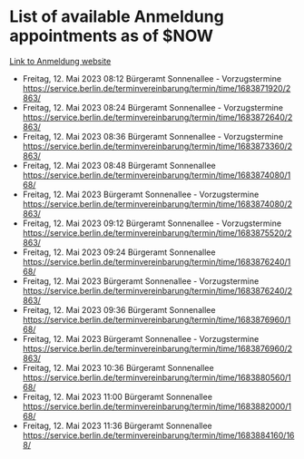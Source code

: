 # List of available Anmeldung appointments as of $NOW
[Link to Anmeldung website](https://service.berlin.de/terminvereinbarung/termin/tag.php?termin=1&anliegen[]=120686&dienstleisterlist=122210,122217,327316,122219,327312,122227,327314,122231,327346,122243,327348,122254,122252,329742,122260,329745,122262,329748,122271,327278,122273,327274,122277,327276,330436,122280,327294,122282,327290,122284,327292,122291,327270,122285,327266,122286,327264,122296,327268,150230,329760,122297,327286,122294,327284,122312,329763,122314,329775,122304,327330,122311,327334,122309,327332,317869,122281,327352,122279,329772,122283,122276,327324,122274,327326,122267,329766,122246,327318,122251,327320,122257,327322,122208,327298,122226,327300&herkunft=http%3A%2F%2Fservice.berlin.de%2Fdienstleistung%2F120686%2F)
- Freitag, 12. Mai 2023 08:12 Bürgeramt Sonnenallee - Vorzugstermine https://service.berlin.de/terminvereinbarung/termin/time/1683871920/2863/
- Freitag, 12. Mai 2023 08:24 Bürgeramt Sonnenallee - Vorzugstermine https://service.berlin.de/terminvereinbarung/termin/time/1683872640/2863/
- Freitag, 12. Mai 2023 08:36 Bürgeramt Sonnenallee - Vorzugstermine https://service.berlin.de/terminvereinbarung/termin/time/1683873360/2863/
- Freitag, 12. Mai 2023 08:48 Bürgeramt Sonnenallee https://service.berlin.de/terminvereinbarung/termin/time/1683874080/168/
- Freitag, 12. Mai 2023  Bürgeramt Sonnenallee - Vorzugstermine https://service.berlin.de/terminvereinbarung/termin/time/1683874080/2863/
- Freitag, 12. Mai 2023 09:12 Bürgeramt Sonnenallee - Vorzugstermine https://service.berlin.de/terminvereinbarung/termin/time/1683875520/2863/
- Freitag, 12. Mai 2023 09:24 Bürgeramt Sonnenallee https://service.berlin.de/terminvereinbarung/termin/time/1683876240/168/
- Freitag, 12. Mai 2023  Bürgeramt Sonnenallee - Vorzugstermine https://service.berlin.de/terminvereinbarung/termin/time/1683876240/2863/
- Freitag, 12. Mai 2023 09:36 Bürgeramt Sonnenallee https://service.berlin.de/terminvereinbarung/termin/time/1683876960/168/
- Freitag, 12. Mai 2023  Bürgeramt Sonnenallee - Vorzugstermine https://service.berlin.de/terminvereinbarung/termin/time/1683876960/2863/
- Freitag, 12. Mai 2023 10:36 Bürgeramt Sonnenallee https://service.berlin.de/terminvereinbarung/termin/time/1683880560/168/
- Freitag, 12. Mai 2023 11:00 Bürgeramt Sonnenallee https://service.berlin.de/terminvereinbarung/termin/time/1683882000/168/
- Freitag, 12. Mai 2023 11:36 Bürgeramt Sonnenallee https://service.berlin.de/terminvereinbarung/termin/time/1683884160/168/
